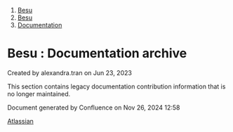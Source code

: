 1. [Besu](index.html)
2. [Besu](Besu_22151173.html)
3. [Documentation](Documentation_22154225.html)

# Besu : Documentation archive

Created by alexandra.tran on Jun 23, 2023

This section contains legacy documentation contribution information that is no longer maintained.

Document generated by Confluence on Nov 26, 2024 12:58

[Atlassian](http://www.atlassian.com/)
